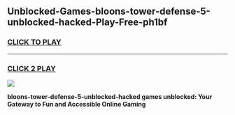 
## Unblocked-Games-bloons-tower-defense-5-unblocked-hacked-Play-Free-ph1bf
<h3>
<a href="https://premium76.site?title=bloons-tower-defense-5-unblocked-hacked&ref=20M">CLICK TO PLAY</a></h3>
<hr>

<h3>
<a href="https://premium76.site?title=bloons-tower-defense-5-unblocked-hacked&ref=20M">CLICK 2 PLAY</a>
  
</h3>

<a href="https://premium76.site?title=bloons-tower-defense-5-unblocked-hacked&ref=19M"><img src="https://clearcache.store/games.png"></a>


**bloons-tower-defense-5-unblocked-hacked games unblocked: Your Gateway to Fun and Accessible Online Gaming**
